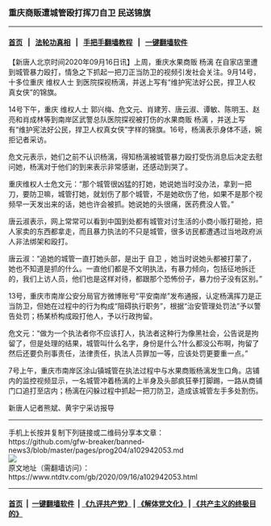 ### 重庆商贩遭城管殴打挥刀自卫 民送锦旗
------------------------

#### [首页](https://github.com/gfw-breaker/banned-news3/blob/master/README.md) &nbsp;&nbsp;|&nbsp;&nbsp; [法轮功真相](https://github.com/begood0513/basic/blob/master/README.md)  &nbsp;&nbsp;|&nbsp;&nbsp; [手把手翻墙教程](https://github.com/gfw-breaker/guides/wiki)  &nbsp;&nbsp;|&nbsp;&nbsp; [一键翻墙软件](https://github.com/gfw-breaker/nogfw/blob/master/README.md)  



<div><div class="post_content" itemprop="articleBody">
 <p>
  【新唐人北京时间2020年09月16日讯】上周，重庆水果商贩
  <ok href="https://www.ntdtv.com/gb/杨漓.htm">
   杨漓
  </ok>
  在自家店里遭到城管暴力殴打，情急之下抓起一把刀正当防卫的视频引发社会关注。9月14号，十多位重庆
  <ok href="https://www.ntdtv.com/gb/维权人士.htm">
   维权人士
  </ok>
  到医院探视杨漓，并送上写有“维护宪法好公民，捍卫人权真女侠”的锦旗。
 </p>
 <p>
  14号下午，重庆
  <ok href="https://www.ntdtv.com/gb/维权人士.htm">
   维权人士
  </ok>
  郭兴梅、危文元、肖建芳、唐云淑、谭敏、陈明玉、赵亮和肖成林等到南岸区武警总队医院探视被打伤的水果商贩
  <ok href="https://www.ntdtv.com/gb/杨漓.htm">
   杨漓
  </ok>
  ，并送上写有“维护宪法好公民，捍卫人权真女侠”字样的锦旗。16号，杨漓表示身体不适，婉拒记者采访。
 </p>
 <p>
  危文元表示，她们之前不认识杨漓，得知杨漓被城管暴力殴打受伤消息后决定去慰问她，杨漓对于他们的到来表示非常感谢，还感动到哭了。
 </p>
 <p>
  重庆维权人士危文元：“那个城管很凶猛的打她，她说她当时没办法，拿到一把刀，要防卫嘛，城管打她，就划伤了那个城管，不是她砍伤了他，如果不是那个视频早一天发出来的话，她也许会被抓。她说她的头很痛，医药费没人管。”
 </p>
 <p>
  唐云淑表示，网上常常可以看到中国到处都有城管对讨生活的小商小贩打砸抢，把人家卖的东西都拿走，而且暴力执法的不只是城管，很多访民都遭遇过当地政府派人非法绑架和殴打。
 </p>
 <p>
  唐云淑：“追她的城管一直打她头部，是出于
  <ok href="https://www.ntdtv.com/gb/自卫.htm">
   自卫
  </ok>
  ，她当时说她头都被打蒙了，她也不知道是抓的什么。一直他们都是不文明执法，有暴力倾向，包括征地拆迁的，我们上访人员，他们也是这样对待，都跟那个恐怖份子，暴力份子没有区别。”
 </p>
 <p>
  13号，重庆市南岸公安分局官方微博账号“平安南岸”发布通报，认定杨漓挥刀是正当防卫，但她在过程中的行为构成“阻碍执行职务”，根据“治安管理处罚法”予以警告处罚；杨某桥构成殴打他人，予以行政拘留。
 </p>
 <p>
  危文元：“做为一个执法者你不应该打人，执法者这种行为像黑社会，公告说是拘留了，但是处理的结果，城管叫什么名字，身份是什么?什么都没公布啊，拘留了然后还要负刑事责任，法律责任，执法人员罪加一等，应该处罚更要重一点。”
 </p>
 <p>
  7号上午，重庆市南岸区涂山镇城管在执法过程中与水果商贩杨漓发生口角。店铺内的监控视频显示，一名城管冲着杨漓的上半身及头部疯狂拳打脚踢，一路从商铺门口追打至店内；杨漓在闪躲过程中抓起一把刀防卫，造成该城管左手多处割伤。
 </p>
 <p>
  新唐人记者熊斌、黄宇宁采访报导
 </p>
 <div class="single_ad">
 </div>
</div>
</div>
<hr/>
手机上长按并复制下列链接或二维码分享本文章：<br/>
https://github.com/gfw-breaker/banned-news3/blob/master/pages/prog204/a102942053.md <br/>
<a href='https://github.com/gfw-breaker/banned-news3/blob/master/pages/prog204/a102942053.md'><img src='https://github.com/gfw-breaker/banned-news3/blob/master/pages/prog204/a102942053.md.png'/></a> <br/>
原文地址（需翻墙访问）：https://www.ntdtv.com/gb/2020/09/16/a102942053.html


------------------------
#### [首页](https://github.com/gfw-breaker/banned-news3/blob/master/README.md) &nbsp;|&nbsp; [一键翻墙软件](https://github.com/gfw-breaker/nogfw/blob/master/README.md) &nbsp;| [《九评共产党》](https://github.com/gfw-breaker/9ping.md/blob/master/README.md#九评之一评共产党是什么) | [《解体党文化》](https://github.com/gfw-breaker/jtdwh.md/blob/master/README.md) | [《共产主义的终极目的》](https://github.com/gfw-breaker/gczydzjmd.md/blob/master/README.md)


<img src='http://gfw-breaker.win/banned-news3/pages/prog204/a102942053.md' width='0px' height='0px'/>